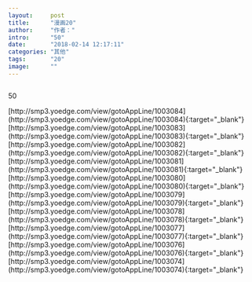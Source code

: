 ```yaml
---
layout:     post
title:      "漫画20"
author:     "作者："
intro:      "50"
date:       "2018-02-14 12:17:11"
categories: "其他"
tags:       "20"
image:      ""
---
```

<div style="text-align: center">
<p><img src=""/></p>
</div>
<p class="post-meta">
<span>50</span>
</p>
[http://smp3.yoedge.com/view/gotoAppLine/1003084](http://smp3.yoedge.com/view/gotoAppLine/1003084){:target="_blank"}
[http://smp3.yoedge.com/view/gotoAppLine/1003083](http://smp3.yoedge.com/view/gotoAppLine/1003083){:target="_blank"}
[http://smp3.yoedge.com/view/gotoAppLine/1003082](http://smp3.yoedge.com/view/gotoAppLine/1003082){:target="_blank"}
[http://smp3.yoedge.com/view/gotoAppLine/1003081](http://smp3.yoedge.com/view/gotoAppLine/1003081){:target="_blank"}
[http://smp3.yoedge.com/view/gotoAppLine/1003080](http://smp3.yoedge.com/view/gotoAppLine/1003080){:target="_blank"}
[http://smp3.yoedge.com/view/gotoAppLine/1003079](http://smp3.yoedge.com/view/gotoAppLine/1003079){:target="_blank"}
[http://smp3.yoedge.com/view/gotoAppLine/1003078](http://smp3.yoedge.com/view/gotoAppLine/1003078){:target="_blank"}
[http://smp3.yoedge.com/view/gotoAppLine/1003077](http://smp3.yoedge.com/view/gotoAppLine/1003077){:target="_blank"}
[http://smp3.yoedge.com/view/gotoAppLine/1003076](http://smp3.yoedge.com/view/gotoAppLine/1003076){:target="_blank"}
[http://smp3.yoedge.com/view/gotoAppLine/1003074](http://smp3.yoedge.com/view/gotoAppLine/1003074){:target="_blank"}


